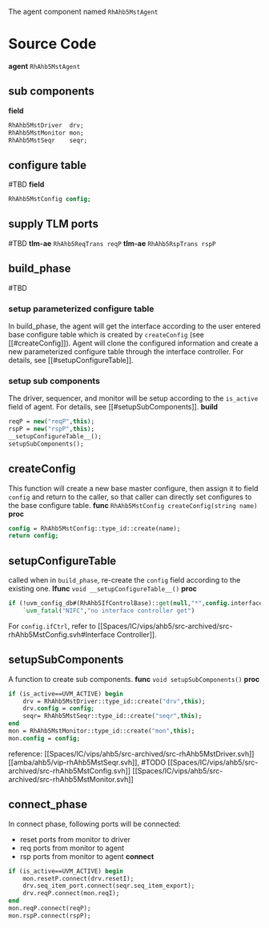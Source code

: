 The agent component named `RhAhb5MstAgent`
# Source Code
**agent** `RhAhb5MstAgent`

## sub components
**field**
```systemverilog
RhAhb5MstDriver  drv;
RhAhb5MstMonitor mon;
RhAhb5MstSeqr    seqr;
```
## configure table
#TBD 
**field**
```systemverilog
RhAhb5MstConfig config;
```
## supply TLM ports
#TBD 
**tlm-ae** `RhAhb5ReqTrans reqP`
**tlm-ae** `RhAhb5RspTrans rspP`
## build_phase
#TBD 
### setup parameterized configure table
In build_phase, the agent will get the interface according to the user entered base configure table which is created by `createConfig` (see [[#createConfig]]). Agent will clone the configured information and create a new parameterized configure table through the interface controller.
For details, see [[#setupConfigureTable]].
### setup sub components
The driver, sequencer, and monitor will be setup according to the `is_active` field of agent.
For details, see [[#setupSubComponents]].
**build**
```systemverilog
reqP = new("reqP",this);
rspP = new("rspP",this);
__setupConfigureTable__();
setupSubComponents();
```
## createConfig
This function will create a new base master configure, then assign it to field `config` and return to the caller, so that caller can directly set configures to the base configure table.
**func** `RhAhb5MstConfig createConfig(string name)`
**proc**
```systemverilog
config = RhAhb5MstConfig::type_id::create(name);
return config;
```
## setupConfigureTable
called when in `build_phase`, re-create the `config` field according to the existing one.
**lfunc** `void __setupConfigureTable__()`
**proc**
```systemverilog
if (!uvm_config_db#(RhAhb5IfControlBase)::get(null,"*",config.interfacePath,config.ifCtrl))
	`uvm_fatal("NIFC","no interface controller get")
```
For `config.ifCtrl`, refer to [[Spaces/IC/vips/ahb5/src-archived/src-rhAhb5MstConfig.svh#Interface Controller]].
## setupSubComponents
A function to create sub components.
**func** `void setupSubComponents()`
**proc**
```systemverilog
if (is_active==UVM_ACTIVE) begin
	drv = RhAhb5MstDriver::type_id::create("drv",this);
	drv.config = config;
	seqr= RhAhb5MstSeqr::type_id::create("seqr",this);
end
mon = RhAhb5MstMonitor::type_id::create("mon",this);
mon.config = config;
```
reference:
[[Spaces/IC/vips/ahb5/src-archived/src-rhAhb5MstDriver.svh]]
[[amba/ahb5/vip-rhAhb5MstSeqr.svh]], #TODO 
[[Spaces/IC/vips/ahb5/src-archived/src-rhAhb5MstConfig.svh]]
[[Spaces/IC/vips/ahb5/src-archived/src-rhAhb5MstMonitor.svh]]
## connect_phase
In connect phase, following ports will be connected:
- reset ports from monitor to driver
- req ports from monitor to agent
- rsp ports from monitor to agent
**connect**
```systemverilog
if (is_active==UVM_ACTIVE) begin
	mon.resetP.connect(drv.resetI);
	drv.seq_item_port.connect(seqr.seq_item_export);
	drv.reqP.connect(mon.reqI);
end
mon.reqP.connect(reqP);
mon.rspP.connect(rspP);
```
